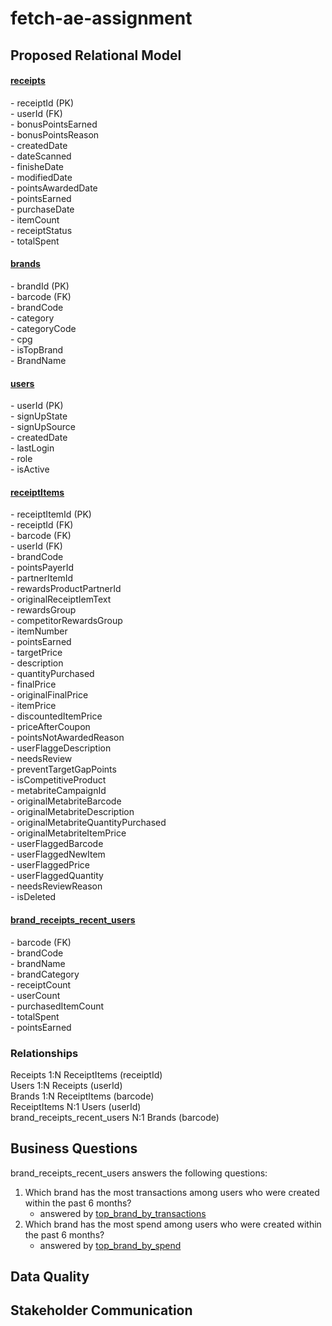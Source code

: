 # fetch-ae-assignment

## Proposed Relational Model

#### [receipts](models/staging/stg_receipts.sql)
\- receiptId (PK)  
\- userId (FK)  
\- bonusPointsEarned  
\- bonusPointsReason  
\- createdDate  
\- dateScanned  
\- finisheDate  
\- modifiedDate  
\- pointsAwardedDate  
\- pointsEarned  
\- purchaseDate  
\- itemCount  
\- receiptStatus  
\- totalSpent  

#### [brands](models/staging/stg_brands.sql)
\- brandId (PK)  
\- barcode (FK)  
\- brandCode  
\- category  
\- categoryCode  
\- cpg  
\- isTopBrand  
\- BrandName  

#### [users](models/staging/stg_users.sql)
\- userId (PK)  
\- signUpState  
\- signUpSource  
\- createdDate  
\- lastLogin  
\- role  
\- isActive  

#### [receiptItems](models/intermediate/int_receiptItems.sql)
\- receiptItemId (PK)  
\- receiptId (FK)  
\- barcode (FK)  
\- userId (FK)  
\- brandCode  
\- pointsPayerId  
\- partnerItemId  
\- rewardsProductPartnerId  
\- originalReceiptIemText  
\- rewardsGroup  
\- competitorRewardsGroup  
\- itemNumber  
\- pointsEarned  
\- targetPrice  
\- description  
\- quantityPurchased  
\- finalPrice  
\- originalFinalPrice  
\- itemPrice  
\- discountedItemPrice  
\- priceAfterCoupon  
\- pointsNotAwardedReason  
\- userFlaggeDescription  
\- needsReview  
\- preventTargetGapPoints  
\- isCompetitiveProduct  
\- metabriteCampaignId  
\- originalMetabriteBarcode  
\- originalMetabriteDescription  
\- originalMetabriteQuantityPurchased  
\- originalMetabriteItemPrice  
\- userFlaggedBarcode  
\- userFlaggedNewItem  
\- userFlaggedPrice  
\- userFlaggedQuantity  
\- needsReviewReason  
\- isDeleted  

#### [brand_receipts_recent_users](models/brand_receipts_recent_users.sql)
\- barcode (FK)  
\- brandCode  
\- brandName  
\- brandCategory  
\- receiptCount  
\- userCount  
\- purchasedItemCount  
\- totalSpent  
\- pointsEarned  

### Relationships
Receipts 1:N ReceiptItems (receiptId)  
Users 1:N Receipts (userId)  
Brands 1:N ReceiptItems (barcode)  
ReceiptItems N:1 Users (userId)  
brand_receipts_recent_users N:1 Brands (barcode) 

## Business Questions
brand_receipts_recent_users answers the following questions:
1) Which brand has the most transactions among users who were created within the past 6 months?
    - answered by [top_brand_by_transactions](analyses/top_brand_by_transactions.sql)
2) Which brand has the most spend among users who were created within the past 6 months?
    - answered by [top_brand_by_spend](analyses/top_brand_by_spend.sql)

## Data Quality

## Stakeholder Communication
